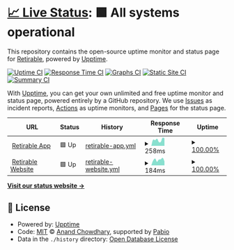 # [📈 Live Status](https://status.retirable.com): <!--live status--> **🟩 All systems operational**

This repository contains the open-source uptime monitor and status page for [Retirable](https://retirable.com), powered by [Upptime](https://github.com/upptime/upptime).

[![Uptime CI](https://github.com/retirable/status/workflows/Uptime%20CI/badge.svg)](https://github.com/retirable/status/actions?query=workflow%3A%22Uptime+CI%22)
[![Response Time CI](https://github.com/retirable/status/workflows/Response%20Time%20CI/badge.svg)](https://github.com/retirable/status/actions?query=workflow%3A%22Response+Time+CI%22)
[![Graphs CI](https://github.com/retirable/status/workflows/Graphs%20CI/badge.svg)](https://github.com/retirable/status/actions?query=workflow%3A%22Graphs+CI%22)
[![Static Site CI](https://github.com/retirable/status/workflows/Static%20Site%20CI/badge.svg)](https://github.com/retirable/status/actions?query=workflow%3A%22Static+Site+CI%22)
[![Summary CI](https://github.com/retirable/status/workflows/Summary%20CI/badge.svg)](https://github.com/retirable/status/actions?query=workflow%3A%22Summary+CI%22)

With [Upptime](https://upptime.js.org), you can get your own unlimited and free uptime monitor and status page, powered entirely by a GitHub repository. We use [Issues](https://github.com/retirable/status/issues) as incident reports, [Actions](https://github.com/retirable/status/actions) as uptime monitors, and [Pages](https://status.retirable.com) for the status page.

<!--start: status pages-->
<!-- This summary is generated by Upptime (https://github.com/upptime/upptime) -->
<!-- Do not edit this manually, your changes will be overwritten -->
<!-- prettier-ignore -->
| URL | Status | History | Response Time | Uptime |
| --- | ------ | ------- | ------------- | ------ |
| <img alt="" src="https://icons.duckduckgo.com/ip3/app.retirable.com.ico" height="13"> [Retirable App](https://app.retirable.com) | 🟩 Up | [retirable-app.yml](https://github.com/retirable/status/commits/HEAD/history/retirable-app.yml) | <details><summary><img alt="Response time graph" src="./graphs/retirable-app/response-time-week.png" height="20"> 258ms</summary><br><a href="https://status.retirable.com/history/retirable-app"><img alt="Response time 258" src="https://img.shields.io/endpoint?url=https%3A%2F%2Fraw.githubusercontent.com%2Fretirable%2Fstatus%2FHEAD%2Fapi%2Fretirable-app%2Fresponse-time.json"></a><br><a href="https://status.retirable.com/history/retirable-app"><img alt="24-hour response time 258" src="https://img.shields.io/endpoint?url=https%3A%2F%2Fraw.githubusercontent.com%2Fretirable%2Fstatus%2FHEAD%2Fapi%2Fretirable-app%2Fresponse-time-day.json"></a><br><a href="https://status.retirable.com/history/retirable-app"><img alt="7-day response time 258" src="https://img.shields.io/endpoint?url=https%3A%2F%2Fraw.githubusercontent.com%2Fretirable%2Fstatus%2FHEAD%2Fapi%2Fretirable-app%2Fresponse-time-week.json"></a><br><a href="https://status.retirable.com/history/retirable-app"><img alt="30-day response time 258" src="https://img.shields.io/endpoint?url=https%3A%2F%2Fraw.githubusercontent.com%2Fretirable%2Fstatus%2FHEAD%2Fapi%2Fretirable-app%2Fresponse-time-month.json"></a><br><a href="https://status.retirable.com/history/retirable-app"><img alt="1-year response time 258" src="https://img.shields.io/endpoint?url=https%3A%2F%2Fraw.githubusercontent.com%2Fretirable%2Fstatus%2FHEAD%2Fapi%2Fretirable-app%2Fresponse-time-year.json"></a></details> | <details><summary><a href="https://status.retirable.com/history/retirable-app">100.00%</a></summary><a href="https://status.retirable.com/history/retirable-app"><img alt="All-time uptime 100.00%" src="https://img.shields.io/endpoint?url=https%3A%2F%2Fraw.githubusercontent.com%2Fretirable%2Fstatus%2FHEAD%2Fapi%2Fretirable-app%2Fuptime.json"></a><br><a href="https://status.retirable.com/history/retirable-app"><img alt="24-hour uptime 100.00%" src="https://img.shields.io/endpoint?url=https%3A%2F%2Fraw.githubusercontent.com%2Fretirable%2Fstatus%2FHEAD%2Fapi%2Fretirable-app%2Fuptime-day.json"></a><br><a href="https://status.retirable.com/history/retirable-app"><img alt="7-day uptime 100.00%" src="https://img.shields.io/endpoint?url=https%3A%2F%2Fraw.githubusercontent.com%2Fretirable%2Fstatus%2FHEAD%2Fapi%2Fretirable-app%2Fuptime-week.json"></a><br><a href="https://status.retirable.com/history/retirable-app"><img alt="30-day uptime 100.00%" src="https://img.shields.io/endpoint?url=https%3A%2F%2Fraw.githubusercontent.com%2Fretirable%2Fstatus%2FHEAD%2Fapi%2Fretirable-app%2Fuptime-month.json"></a><br><a href="https://status.retirable.com/history/retirable-app"><img alt="1-year uptime 100.00%" src="https://img.shields.io/endpoint?url=https%3A%2F%2Fraw.githubusercontent.com%2Fretirable%2Fstatus%2FHEAD%2Fapi%2Fretirable-app%2Fuptime-year.json"></a></details>
| <img alt="" src="https://icons.duckduckgo.com/ip3/retirable.com.ico" height="13"> [Retirable Website](https://retirable.com) | 🟩 Up | [retirable-website.yml](https://github.com/retirable/status/commits/HEAD/history/retirable-website.yml) | <details><summary><img alt="Response time graph" src="./graphs/retirable-website/response-time-week.png" height="20"> 184ms</summary><br><a href="https://status.retirable.com/history/retirable-website"><img alt="Response time 184" src="https://img.shields.io/endpoint?url=https%3A%2F%2Fraw.githubusercontent.com%2Fretirable%2Fstatus%2FHEAD%2Fapi%2Fretirable-website%2Fresponse-time.json"></a><br><a href="https://status.retirable.com/history/retirable-website"><img alt="24-hour response time 184" src="https://img.shields.io/endpoint?url=https%3A%2F%2Fraw.githubusercontent.com%2Fretirable%2Fstatus%2FHEAD%2Fapi%2Fretirable-website%2Fresponse-time-day.json"></a><br><a href="https://status.retirable.com/history/retirable-website"><img alt="7-day response time 184" src="https://img.shields.io/endpoint?url=https%3A%2F%2Fraw.githubusercontent.com%2Fretirable%2Fstatus%2FHEAD%2Fapi%2Fretirable-website%2Fresponse-time-week.json"></a><br><a href="https://status.retirable.com/history/retirable-website"><img alt="30-day response time 184" src="https://img.shields.io/endpoint?url=https%3A%2F%2Fraw.githubusercontent.com%2Fretirable%2Fstatus%2FHEAD%2Fapi%2Fretirable-website%2Fresponse-time-month.json"></a><br><a href="https://status.retirable.com/history/retirable-website"><img alt="1-year response time 184" src="https://img.shields.io/endpoint?url=https%3A%2F%2Fraw.githubusercontent.com%2Fretirable%2Fstatus%2FHEAD%2Fapi%2Fretirable-website%2Fresponse-time-year.json"></a></details> | <details><summary><a href="https://status.retirable.com/history/retirable-website">100.00%</a></summary><a href="https://status.retirable.com/history/retirable-website"><img alt="All-time uptime 100.00%" src="https://img.shields.io/endpoint?url=https%3A%2F%2Fraw.githubusercontent.com%2Fretirable%2Fstatus%2FHEAD%2Fapi%2Fretirable-website%2Fuptime.json"></a><br><a href="https://status.retirable.com/history/retirable-website"><img alt="24-hour uptime 100.00%" src="https://img.shields.io/endpoint?url=https%3A%2F%2Fraw.githubusercontent.com%2Fretirable%2Fstatus%2FHEAD%2Fapi%2Fretirable-website%2Fuptime-day.json"></a><br><a href="https://status.retirable.com/history/retirable-website"><img alt="7-day uptime 100.00%" src="https://img.shields.io/endpoint?url=https%3A%2F%2Fraw.githubusercontent.com%2Fretirable%2Fstatus%2FHEAD%2Fapi%2Fretirable-website%2Fuptime-week.json"></a><br><a href="https://status.retirable.com/history/retirable-website"><img alt="30-day uptime 100.00%" src="https://img.shields.io/endpoint?url=https%3A%2F%2Fraw.githubusercontent.com%2Fretirable%2Fstatus%2FHEAD%2Fapi%2Fretirable-website%2Fuptime-month.json"></a><br><a href="https://status.retirable.com/history/retirable-website"><img alt="1-year uptime 100.00%" src="https://img.shields.io/endpoint?url=https%3A%2F%2Fraw.githubusercontent.com%2Fretirable%2Fstatus%2FHEAD%2Fapi%2Fretirable-website%2Fuptime-year.json"></a></details>

<!--end: status pages-->

[**Visit our status website →**](https://status.retirable.com)

## 📄 License

- Powered by: [Upptime](https://github.com/upptime/upptime)
- Code: [MIT](./LICENSE) © [Anand Chowdhary](https://anandchowdhary.com), supported by [Pabio](https://pabio.com)
- Data in the `./history` directory: [Open Database License](https://opendatacommons.org/licenses/odbl/1-0/)
